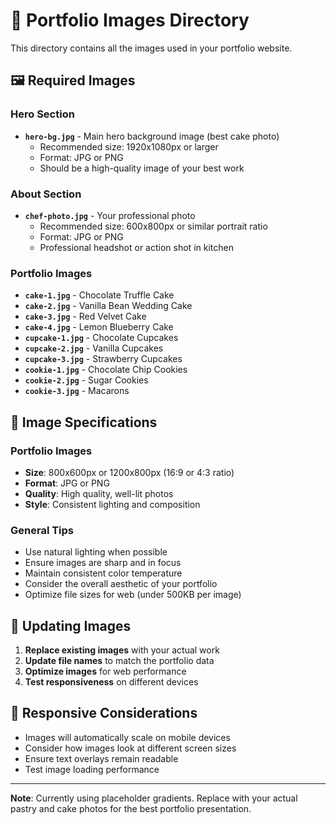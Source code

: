 # 📸 Portfolio Images Directory

This directory contains all the images used in your portfolio website.

## 🖼️ Required Images

### Hero Section
- **`hero-bg.jpg`** - Main hero background image (best cake photo)
  - Recommended size: 1920x1080px or larger
  - Format: JPG or PNG
  - Should be a high-quality image of your best work

### About Section
- **`chef-photo.jpg`** - Your professional photo
  - Recommended size: 600x800px or similar portrait ratio
  - Format: JPG or PNG
  - Professional headshot or action shot in kitchen

### Portfolio Images
- **`cake-1.jpg`** - Chocolate Truffle Cake
- **`cake-2.jpg`** - Vanilla Bean Wedding Cake
- **`cake-3.jpg`** - Red Velvet Cake
- **`cake-4.jpg`** - Lemon Blueberry Cake
- **`cupcake-1.jpg`** - Chocolate Cupcakes
- **`cupcake-2.jpg`** - Vanilla Cupcakes
- **`cupcake-3.jpg`** - Strawberry Cupcakes
- **`cookie-1.jpg`** - Chocolate Chip Cookies
- **`cookie-2.jpg`** - Sugar Cookies
- **`cookie-3.jpg`** - Macarons

## 📏 Image Specifications

### Portfolio Images
- **Size**: 800x600px or 1200x800px (16:9 or 4:3 ratio)
- **Format**: JPG or PNG
- **Quality**: High quality, well-lit photos
- **Style**: Consistent lighting and composition

### General Tips
- Use natural lighting when possible
- Ensure images are sharp and in focus
- Maintain consistent color temperature
- Consider the overall aesthetic of your portfolio
- Optimize file sizes for web (under 500KB per image)

## 🔄 Updating Images

1. **Replace existing images** with your actual work
2. **Update file names** to match the portfolio data
3. **Optimize images** for web performance
4. **Test responsiveness** on different devices

## 📱 Responsive Considerations

- Images will automatically scale on mobile devices
- Consider how images look at different screen sizes
- Ensure text overlays remain readable
- Test image loading performance

---

**Note**: Currently using placeholder gradients. Replace with your actual pastry and cake photos for the best portfolio presentation.
